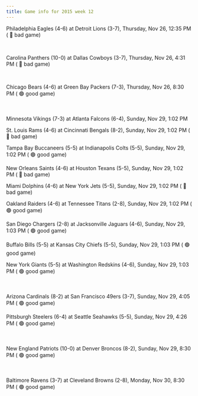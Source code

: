 ```yaml
---
title: Game info for 2015 week 12
---
```

Philadelphia Eagles (4-6) at Detroit Lions (3-7), Thursday, Nov 26, 12:35 PM (	:red_circle: bad game)


<br/>

Carolina Panthers (10-0) at Dallas Cowboys (3-7), Thursday, Nov 26, 4:31 PM (	:red_circle: bad game)


<br/>

Chicago Bears (4-6) at Green Bay Packers (7-3), Thursday, Nov 26, 8:30 PM (	:green_circle: good game)


<br/>

Minnesota Vikings (7-3) at Atlanta Falcons (6-4), Sunday, Nov 29, 1:02 PM

St. Louis Rams (4-6) at Cincinnati Bengals (8-2), Sunday, Nov 29, 1:02 PM (	:red_circle: bad game)

Tampa Bay Buccaneers (5-5) at Indianapolis Colts (5-5), Sunday, Nov 29, 1:02 PM (	:green_circle: good game)

New Orleans Saints (4-6) at Houston Texans (5-5), Sunday, Nov 29, 1:02 PM (	:red_circle: bad game)

Miami Dolphins (4-6) at New York Jets (5-5), Sunday, Nov 29, 1:02 PM (	:red_circle: bad game)

Oakland Raiders (4-6) at Tennessee Titans (2-8), Sunday, Nov 29, 1:02 PM (	:green_circle: good game)

San Diego Chargers (2-8) at Jacksonville Jaguars (4-6), Sunday, Nov 29, 1:03 PM (	:green_circle: good game)

Buffalo Bills (5-5) at Kansas City Chiefs (5-5), Sunday, Nov 29, 1:03 PM (	:green_circle: good game)

New York Giants (5-5) at Washington Redskins (4-6), Sunday, Nov 29, 1:03 PM (	:green_circle: good game)


<br/>

Arizona Cardinals (8-2) at San Francisco 49ers (3-7), Sunday, Nov 29, 4:05 PM (	:green_circle: good game)

Pittsburgh Steelers (6-4) at Seattle Seahawks (5-5), Sunday, Nov 29, 4:26 PM (	:green_circle: good game)


<br/>

New England Patriots (10-0) at Denver Broncos (8-2), Sunday, Nov 29, 8:30 PM (	:green_circle: good game)


<br/>

Baltimore Ravens (3-7) at Cleveland Browns (2-8), Monday, Nov 30, 8:30 PM (	:green_circle: good game)

